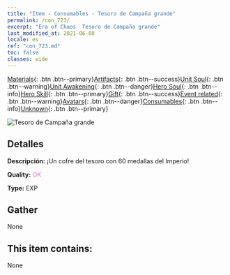 ```yaml
---
title: "Item - Consumables - Tesoro de Campaña grande"
permalink: /con_723/
excerpt: "Era of Chaos  Tesoro de Campaña grande"
last_modified_at: 2021-06-08
locale: es
ref: "con_723.md"
toc: false
classes: wide
---
```

 [Materials](/ItemsES/){: .btn .btn--primary}[Artifacts](/ItemsES/Artifacts/){: .btn .btn--success}[Unit Soul](/ItemsES/UnitSoul/){: .btn .btn--warning}[Unit Awakening](/ItemsES/UnitAwakening/){: .btn .btn--danger}[Hero Soul](/ItemsES/HeroSoul/){: .btn .btn--info}[Hero Skill](/ItemsES/HeroSkill/){: .btn .btn--primary}[Gift](/ItemsES/Gift/){: .btn .btn--success}[Event related](/ItemsES/Events/){: .btn .btn--warning}[Avatars](/ItemsES/Avatars/){: .btn .btn--danger}[Consumables](/ItemsES/Consumables/){: .btn .btn--info}[Unknown](/ItemsES/Unknown/){: .btn .btn--primary}

 ![Tesoro de Campaña grande](/images/t/i_503.png)

## Detalles
 **Descripción:** ¡Un cofre del tesoro con 60 medallas del Imperio!

 **Quality:** <span style="color: #DA70D6">OK</span>

 **Type:** EXP

## Gather

  None

## This item contains:

  None

